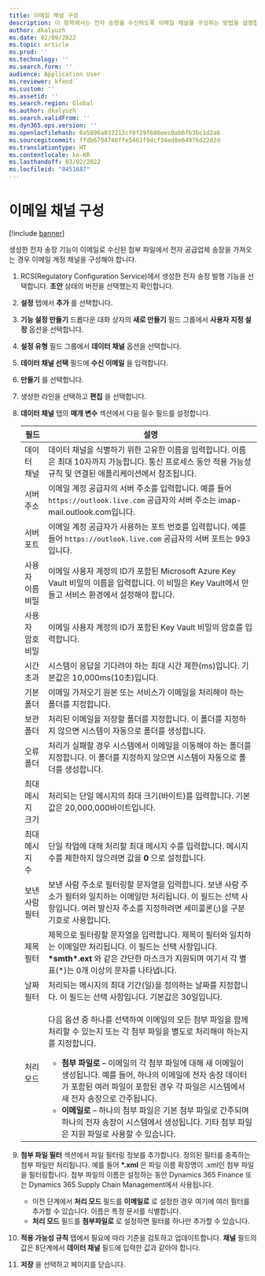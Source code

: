 ```yaml
---
title: 이메일 채널 구성
description: 이 항목에서는 전자 송장을 수신하도록 이메일 채널을 구성하는 방법을 설명합니다.
author: dkalyuzh
ms.date: 02/09/2022
ms.topic: article
ms.prod: ''
ms.technology: ''
ms.search.form: ''
audience: Application User
ms.reviewer: kfend
ms.custom: ''
ms.assetid: ''
ms.search.region: Global
ms.author: dkalyuzh
ms.search.validFrom: ''
ms.dyn365.ops.version: ''
ms.openlocfilehash: 6a5896a033212cf0f29f686eec0ab6fb3bc1d2a6
ms.sourcegitcommit: ffdb6794746ffe5461f9dcf34ed8e64976d22d2d
ms.translationtype: HT
ms.contentlocale: ko-KR
ms.lasthandoff: 03/02/2022
ms.locfileid: "8451687"
---
```

# <a name="configure-an-email-channel"></a>이메일 채널 구성

[!include [banner](../includes/banner.md)]

생성한 전자 송장 기능이 이메일로 수신된 첨부 파일에서 전자 공급업체 송장을 가져오는 경우 이메일 계정 채널을 구성해야 합니다.

1. RCS(Regulatory Configuration Service)에서 생성한 전자 송장 발행 기능을 선택합니다. **초안** 상태의 버전을 선택했는지 확인합니다.
2. **설정** 탭에서 **추가** 를 선택합니다.
3. **기능 설정 만들기** 드롭다운 대화 상자의 **새로 만들기** 필드 그룹에서 **사용자 지정 설정** 옵션을 선택합니다.
4. **설정 유형** 필드 그룹에서 **데이터 채널** 옵션을 선택합니다.
5. **데이터 채널 선택** 필드에 **수신 이메일** 을 입력합니다.
6. **만들기** 를 선택합니다.
7. 생성한 라인을 선택하고 **편집** 을 선택합니다.
8. **데이터 채널** 탭의 **매개 변수** 섹션에서 다음 필수 필드를 설정합니다.

    | 필드                | 설명 |
    |----------------------|-------------|
    | 데이터 채널         | 데이터 채널을 식별하기 위한 고유한 이름을 입력합니다. 이름은 최대 10자까지 가능합니다. 통신 프로세스 동안 적용 가능성 규칙 및 연결된 애플리케이션에서 참조됩니다. |
    | 서버 주소       | 이메일 계정 공급자의 서버 주소를 입력합니다. 예를 들어 `https://outlook.live.com` 공급자의 서버 주소는 imap-mail.outlook.com입니다. |
    | 서버 포트          | 이메일 계정 공급자가 사용하는 포트 번호를 입력합니다. 예를 들어 `https://outlook.live.com` 공급자의 서버 포트는 993입니다. |
    | 사용자 이름 비밀     | 이메일 사용자 계정의 ID가 포함된 Microsoft Azure Key Vault 비밀의 이름을 입력합니다. 이 비밀은 Key Vault에서 만들고 서비스 환경에서 설정해야 합니다. |
    | 사용자 암호 비밀 | 이메일 사용자 계정의 ID가 포함된 Key Vault 비밀의 암호를 입력합니다. |
    | 시간 초과              | 시스템이 응답을 기다려야 하는 최대 시간 제한(ms)입니다. 기본값은 10,000ms(10초)입니다. |
    | 기본 폴더          | 이메일 가져오기 원본 또는 서비스가 이메일을 처리해야 하는 폴더를 지정합니다. |
    | 보관 폴더       | 처리된 이메일을 저장할 폴더를 지정합니다. 이 폴더를 지정하지 않으면 시스템이 자동으로 폴더를 생성합니다. |
    | 오류 폴더         | 처리가 실패할 경우 시스템에서 이메일을 이동해야 하는 폴더를 지정합니다. 이 폴더를 지정하지 않으면 시스템이 자동으로 폴더를 생성합니다. |
    | 최대 메시지 크기     | 처리되는 단일 메시지의 최대 크기(바이트)를 입력합니다. 기본값은 20,000,000바이트입니다. |
    | 최대 메시지 수   | 단일 작업에 대해 처리할 최대 메시지 수를 입력합니다. 메시지 수를 제한하지 않으려면 값을 **0** 으로 설정합니다. |
    | 보낸 사람 필터          | 보낸 사람 주소로 필터링할 문자열을 입력합니다. 보낸 사람 주소가 필터와 일치하는 이메일만 처리됩니다. 이 필드는 선택 사항입니다. 여러 발신자 주소를 지정하려면 세미콜론(;)을 구분 기호로 사용합니다. |
    | 제목 필터       | 제목으로 필터링할 문자열을 입력합니다. 제목이 필터와 일치하는 이메일만 처리됩니다. 이 필드는 선택 사항입니다. **\*smth\*.ext** 와 같은 간단한 마스크가 지원되며 여기서 각 별표(\*)는 0개 이상의 문자를 나타냅니다. |
    | 날짜 필터          | 처리되는 메시지의 최대 기간(일)을 정의하는 날짜를 지정합니다. 이 필드는 선택 사항입니다. 기본값은 30일입니다. |
    | 처리 모드      | <p>다음 옵션 중 하나를 선택하여 이메일의 모든 첨부 파일을 함께 처리할 수 있는지 또는 각 첨부 파일을 별도로 처리해야 하는지를 지정합니다.</p><ul><li><b>첨부 파일로</b> – 이메일의 각 첨부 파일에 대해 새 이메일이 생성됩니다. 예를 들어, 하나의 이메일에 전자 송장 데이터가 포함된 여러 파일이 포함된 경우 각 파일은 시스템에서 새 전자 송장으로 간주됩니다.</li><li><b>이메일로</b> – 하나의 첨부 파일은 기본 첨부 파일로 간주되며 하나의 전자 송장이 시스템에서 생성됩니다. 기타 첨부 파일은 지원 파일로 사용할 수 있습니다.</li></ul> |

9. **첨부 파일 필터** 섹션에서 파일 필터링 정보를 추가합니다. 정의된 필터를 충족하는 첨부 파일만 처리됩니다. 예를 들어 **\*.xml** 은 파일 이름 확장명이 .xml인 첨부 파일을 필터링합니다. 첨부 파일의 이름은 설정하는 동안 Dynamics 365 Finance 또는 Dynamics 365 Supply Chain Management에서 사용됩니다.

    - 이전 단계에서 **처리 모드** 필드를 **이메일로** 로 설정한 경우 여기에 여러 필터를 추가할 수 있습니다. 이름은 특정 문서를 식별합니다.
    - **처리 모드** 필드를 **첨부파일로** 로 설정하면 필터를 하나만 추가할 수 있습니다.

10. **적용 가능성 규칙** 탭에서 필요에 따라 기준을 검토하고 업데이트합니다. **채널** 필드의 값은 8단계에서 **데이터 채널** 필드에 입력한 값과 같아야 합니다.
11. **저장** 을 선택하고 페이지를 닫습니다.
